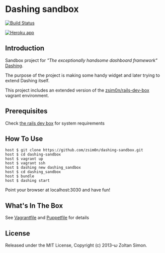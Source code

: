 # Dashing sandbox

[![Build Status](https://snap-ci.com/dltHYuoZfMNIDBFBaBSh5acIY91rtOeQcGsruD4p3HU/build_image)](https://snap-ci.com/projects/zsim0n/dashing-sandbox/build_history)

[![Heroku app](https://d1lpkba4w1baqt.cloudfront.net/heroku-logo-light-88x31.png)](http://dashing-sandbox.herokuapp.com/)

## Introduction

Sandbox project for *"The exceptionally handsome dashboard framework"* [Dashing](http://shopify.github.io/dashing/). 

The purpose of the project is making some handy widget and later trying to extend Dashing itself. 

This project includes an extended version of the [zsim0n/rails-dev-box](https://github.com/zsim0n/rails-dev-box) vagrant environment.

## Prerequisites

Check [the rails dev box](https://github.com/zsim0n/rails-dev-box) for system requirements

## How To Use
    host $ git clone https://github.com/zsim0n/dashing-sandbox.git
    host $ cd dashing-sandbox
    host $ vagrant up
    host $ vagrant ssh
    host $ dashing new dashing_sandbox
    host $ cd dashing_sandbox
    host $ bundle
    host $ dashing start
    
Point your browser at localhost:3030 and have fun!

## What's In The Box

See 
[Vagrantfile](http://github.com/zsim0n/dashing-sandbox/blob/master/Vagrantfile) 
and
[Puppetfile](https://github.com/zsim0n/dashing-sandbox/blob/master/puppet/Puppetfile) 
for details

## License

Released under the MIT License, Copyright (c) 2013–<i>ω</i> Zoltan Simon.


